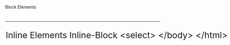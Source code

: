 

Block Elements
<div>
<p>
<h1/<6>
<nav>
<section>
<header>
<footer>
<form>
<hr>
<aside>
<article>
<option>
<ul>
<ol>
Inline Elements
<span>
<br>
<img>
<a>
<li>
<li>
<strong>
<i>
<label>

 Inline-Block
  <input>
  <button>
  <textarea>
  <select>
